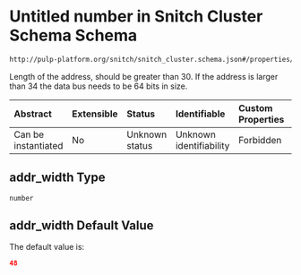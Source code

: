 # Untitled number in Snitch Cluster Schema Schema

```txt
http://pulp-platform.org/snitch/snitch_cluster.schema.json#/properties/addr_width
```

Length of the address, should be greater than 30. If the address is larger than 34 the data bus needs to be 64 bits in size.

| Abstract            | Extensible | Status         | Identifiable            | Custom Properties | Additional Properties | Access Restrictions | Defined In                                                                       |
| :------------------ | :--------- | :------------- | :---------------------- | :---------------- | :-------------------- | :------------------ | :------------------------------------------------------------------------------- |
| Can be instantiated | No         | Unknown status | Unknown identifiability | Forbidden         | Allowed               | none                | [snitch_cluster.schema.json*](snitch_cluster.schema.json "open original schema") |

## addr_width Type

`number`

## addr_width Default Value

The default value is:

```json
48
```
